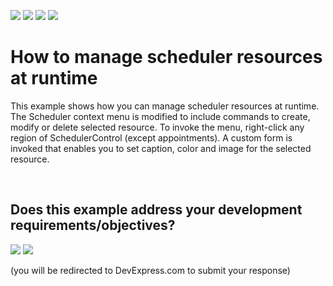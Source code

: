 <!-- default badges list -->
![](https://img.shields.io/endpoint?url=https://codecentral.devexpress.com/api/v1/VersionRange/128635548/15.2.4%2B)
[![](https://img.shields.io/badge/Open_in_DevExpress_Support_Center-FF7200?style=flat-square&logo=DevExpress&logoColor=white)](https://supportcenter.devexpress.com/ticket/details/E3201)
[![](https://img.shields.io/badge/📖_How_to_use_DevExpress_Examples-e9f6fc?style=flat-square)](https://docs.devexpress.com/GeneralInformation/403183)
[![](https://img.shields.io/badge/💬_Leave_Feedback-feecdd?style=flat-square)](#does-this-example-address-your-development-requirementsobjectives)
<!-- default badges end -->
# How to manage scheduler resources at runtime


<p>This example shows how you can manage scheduler resources at runtime. The Scheduler context menu is modified to include commands to create, modify or delete selected resource. To invoke the menu, right-click any region of SchedulerControl (except appointments). A custom form is invoked that enables you to set caption, color and image for the selected resource.</p>

<br/>


<!-- feedback -->
## Does this example address your development requirements/objectives?

[<img src="https://www.devexpress.com/support/examples/i/yes-button.svg"/>](https://www.devexpress.com/support/examples/survey.xml?utm_source=github&utm_campaign=winforms-scheduler-manage-resources-runtime&~~~was_helpful=yes) [<img src="https://www.devexpress.com/support/examples/i/no-button.svg"/>](https://www.devexpress.com/support/examples/survey.xml?utm_source=github&utm_campaign=winforms-scheduler-manage-resources-runtime&~~~was_helpful=no)

(you will be redirected to DevExpress.com to submit your response)
<!-- feedback end -->
